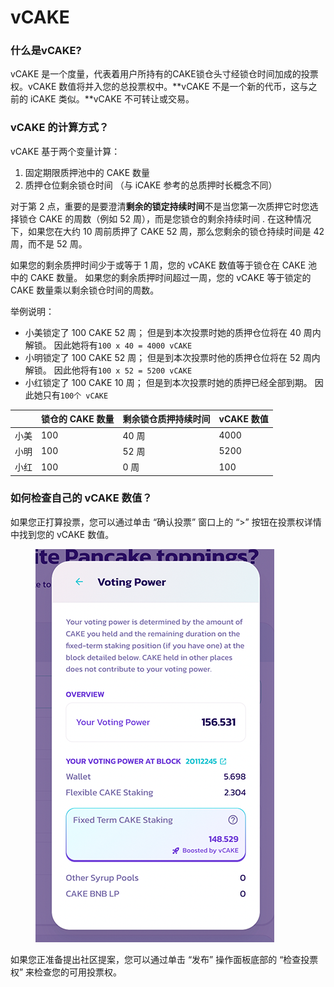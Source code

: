# vCAKE

### 什么是vCAKE?

vCAKE 是一个度量，代表着用户所持有的CAKE锁仓头寸经锁仓时间加成的投票权。vCAKE 数值将并入您的总投票权中。**vCAKE 不是一个新的代币，这与之前的 iCAKE 类似。**vCAKE 不可转让或交易。

### vCAKE 的计算方式？

vCAKE 基于两个变量计算：&#x20;

1. 固定期限质押池中的 CAKE 数量&#x20;
2. 质押仓位剩余锁仓时间 （与 iCAKE 参考的总质押时长概念不同）

对于第 2 点，重要的是要澄清**剩余的锁定持续时间**不是当您第一次质押它时您选择锁仓 CAKE 的周数（例如 52 周），而是您锁仓的剩余持续时间 . 在这种情况下，如果您在大约 10 周前质押了 CAKE 52 周，那么您剩余的锁仓持续时间是 42 周，而不是 52 周。&#x20;

如果您的剩余质押时间少于或等于 1 周，您的 vCAKE 数值等于锁仓在 CAKE 池中的 CAKE 数量。 如果您的剩余质押时间超过一周，您的 vCAKE 等于锁定的 CAKE 数量乘以剩余锁仓时间的周数。

举例说明：

* 小美锁定了 100 CAKE 52 周； 但是到本次投票时她的质押仓位将在 40 周内解锁。 因此她将有`100 x 40 = 4000 vCAKE`&#x20;
* 小明锁定了 100 CAKE 52 周； 但是到本次投票时他的质押仓位将在 52 周内解锁。 因此他将有`100 x 52 = 5200 vCAKE`&#x20;
* 小红锁定了 100 CAKE 10 周； 但是到本次投票时她的质押已经全部到期。 因此她只有`100个 vCAKE`

|    | 锁仓的 CAKE 数量 | 剩余锁仓质押持续时间 | vCAKE 数值 |
| -- | ----------- | ---------- | -------- |
| 小美 | 100         | 40 周       | 4000     |
| 小明 | 100         | 52 周       | 5200     |
| 小红 | 100         | 0 周        | 100      |

### 如何检查自己的 vCAKE 数值？

如果您正打算投票，您可以通过单击 “确认投票” 窗口上的 “>” 按钮在投票权详情中找到您的 vCAKE 数值。

<figure><img src="../../.gitbook/assets/how-to-vote-5 (1).png" alt=""><figcaption></figcaption></figure>

如果您正准备提出社区提案，您可以通过单击 “发布” 操作面板底部的 “检查投票权” 来检查您的可用投票权。
